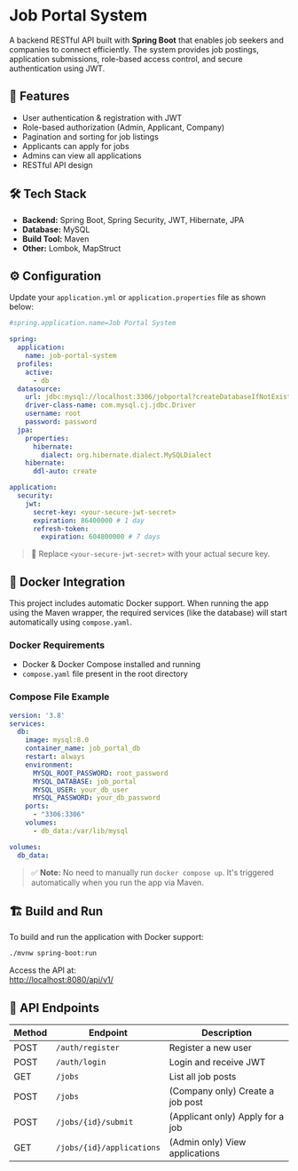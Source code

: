 # Job Portal System

A backend RESTful API built with **Spring Boot** that enables job seekers and companies to connect efficiently. The system provides job postings, application submissions, role-based access control, and secure authentication using JWT.

## 🚀 Features

- User authentication & registration with JWT
- Role-based authorization (Admin, Applicant, Company)
- Pagination and sorting for job listings
- Applicants can apply for jobs
- Admins can view all applications
- RESTful API design

## 🛠 Tech Stack

- **Backend:** Spring Boot, Spring Security, JWT, Hibernate, JPA
- **Database:** MySQL
- **Build Tool:** Maven
- **Other:** Lombok, MapStruct

## ⚙️ Configuration

Update your `application.yml` or `application.properties` file as shown below:

```yaml
#spring.application.name=Job Portal System

spring:
  application:
    name: job-portal-system
  profiles:
    active:
      - db
  datasource:
    url: jdbc:mysql://localhost:3306/jobportal?createDatabaseIfNotExist=true&autoReconnect=true&characterEncoding=UTF-8&allowMultiQueries=true&allowPublicKeyRetrieval=true&useSSL=false
    driver-class-name: com.mysql.cj.jdbc.Driver
    username: root
    password: password
  jpa:
    properties:
      hibernate:
        dialect: org.hibernate.dialect.MySQLDialect
    hibernate:
      ddl-auto: create

application:
  security:
    jwt:
      secret-key: <your-secure-jwt-secret>
      expiration: 86400000 # 1 day
      refresh-token:
        expiration: 604800000 # 7 days
```

> 🔐 Replace `<your-secure-jwt-secret>` with your actual secure key.

## 🐳 Docker Integration

This project includes automatic Docker support. When running the app using the Maven wrapper, the required services (like the database) will start automatically using `compose.yaml`.

### Docker Requirements

- Docker & Docker Compose installed and running
- `compose.yaml` file present in the root directory

### Compose File Example

```yaml
version: '3.8'
services:
  db:
    image: mysql:8.0
    container_name: job_portal_db
    restart: always
    environment:
      MYSQL_ROOT_PASSWORD: root_password
      MYSQL_DATABASE: job_portal
      MYSQL_USER: your_db_user
      MYSQL_PASSWORD: your_db_password
    ports:
      - "3306:3306"
    volumes:
      - db_data:/var/lib/mysql

volumes:
  db_data:
```

> ✅ **Note:** No need to manually run `docker compose up`. It's triggered automatically when you run the app via Maven.

## 🏗 Build and Run

To build and run the application with Docker support:

```bash
./mvnw spring-boot:run
```

Access the API at:  
[http://localhost:8080/api/v1/](http://localhost:8080/api/v1/)

## 📖 API Endpoints

| Method | Endpoint                  | Description                          |
|--------|---------------------------|--------------------------------------|
| POST   | `/auth/register`          | Register a new user                 |
| POST   | `/auth/login`             | Login and receive JWT               |
| GET    | `/jobs`                   | List all job posts                  |
| POST   | `/jobs`                   | (Company only) Create a job post    |
| POST   | `/jobs/{id}/submit`       | (Applicant only) Apply for a job    |
| GET    | `/jobs/{id}/applications` | (Admin only) View applications      |

